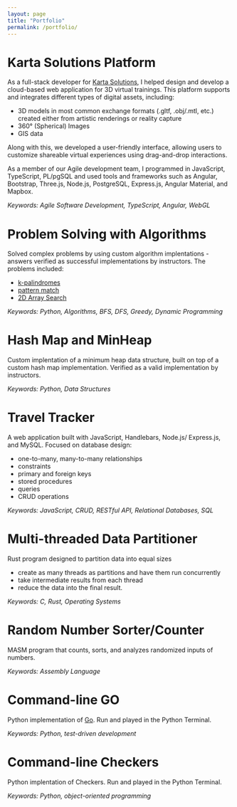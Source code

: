 ```yaml
---
layout: page
title: "Portfolio"
permalink: /portfolio/
---
```

# Karta Solutions Platform
As a full-stack developer for [Karta Solutions](karta.solutions), I helped design and develop a cloud-based web application for 3D virtual trainings. This platform supports and integrates different types of digital assets, including:
* 3D models in most common exchange formats (.gltf, .obj/.mtl, etc.) created either from artistic renderings or reality capture
* 360° (Spherical) Images
* GIS data

Along with this, we developed a user-friendly interface, allowing users to customize shareable virtual experiences using drag-and-drop interactions. 

As a member of our Agile development team, I programmed in JavaScript, TypeScript, PL/pgSQL and used tools and frameworks such as Angular, Bootstrap, Three.js, Node.js, PostgreSQL, Express.js, Angular Material, and Mapbox.

*Keywords: Agile Software Development, TypeScript, Angular, WebGL*

# Problem Solving with Algorithms
Solved complex problems by using custom algorithm implentations - answers verified as successful implementations by instructors. The problems included:
- [k-palindromes](https://leetcode.com/problems/construct-k-palindrome-strings/)
- [pattern match](https://leetcode.com/problems/wildcard-matching/)
- [2D Array Search](https://leetcode.com/problems/search-a-2d-matrix/)

*Keywords: Python, Algorithms, BFS, DFS, Greedy, Dynamic Programming*

# Hash Map and MinHeap 
Custom implentation of a minimum heap data structure, built on top of a custom hash map implementation. Verified as a valid implementation by instructors.

*Keywords: Python, Data Structures*

# Travel Tracker
A web application built with JavaScript, Handlebars, Node.js/ Express.js, and MySQL. Focused on database design:
- one-to-many, many-to-many relationships
- constraints
- primary and foreign keys
- stored procedures
- queries
- CRUD operations

*Keywords: JavaScript, CRUD, RESTful API, Relational Databases, SQL* 
# Multi-threaded Data Partitioner
Rust program designed to partition data into equal sizes
* create as many threads as partitions and have them run concurrently
* take intermediate results from each thread
* reduce the data into the final result.

*Keywords: C, Rust, Operating Systems*

# Random Number Sorter/Counter
MASM program that counts, sorts, and analyzes randomized inputs of numbers.

*Keywords: Assembly Language*

# Command-line GO
Python implementation of [Go](https://en.wikipedia.org/wiki/Go_(game)). Run and played in the Python Terminal.

*Keywords: Python, test-driven development*
# Command-line Checkers
Python implentation of Checkers. Run and played in the Python Terminal.

*Keywords: Python, object-oriented programming*